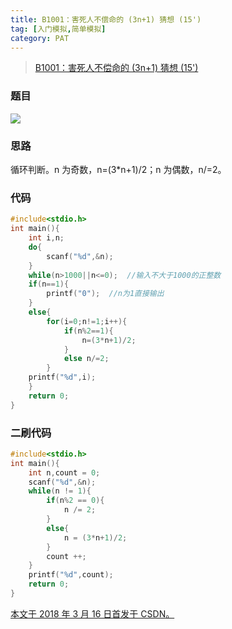```yaml
---
title: B1001：害死人不偿命的 (3n+1) 猜想 (15')
tag: [入门模拟,简单模拟]
category: PAT
---
```


>[B1001：害死人不偿命的 (3n+1) 猜想 (15')](https://pintia.cn/problem-sets/994805260223102976/problems/994805325918486528)

<!--more-->

### 题目

![](8-B1001：害死人不偿命的-3n-1-猜想-15\1.png)

### 思路

循环判断。n 为奇数，n=(3*n+1)/2；n 为偶数，n/=2。 

### 代码

```C++
#include<stdio.h>
int main(){
    int i,n;
    do{
        scanf("%d",&n);
    }
    while(n>1000||n<=0);  //输入不大于1000的正整数
    if(n==1){
        printf("0");  //n为1直接输出
    }
    else{
        for(i=0;n!=1;i++){
            if(n%2==1){
                n=(3*n+1)/2;
            }
            else n/=2;
        }
    printf("%d",i);
    }
    return 0;
}
```

### 二刷代码

```C++
#include<stdio.h>
int main(){
    int n,count = 0;
    scanf("%d",&n);
    while(n != 1){
        if(n%2 == 0){
            n /= 2;
        }
        else{
            n = (3*n+1)/2;
        }
        count ++;
    }
    printf("%d",count);
    return 0;
}
```

<u>本文于 2018 年 3 月 16 日首发于 [CSDN](https://blog.csdn.net/Wonz5130/article/details/79585933)。</u>

